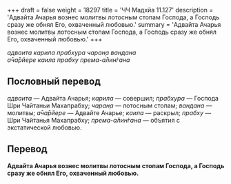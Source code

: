 +++
draft = false
weight = 18297
title = 'ЧЧ Мадхйа 11.127'
description = 'Адвайта Ачарья вознес молитвы лотосным стопам Господа, а Господь сразу же обнял Его, охваченный любовью.'
summary = 'Адвайта Ачарья вознес молитвы лотосным стопам Господа, а Господь сразу же обнял Его, охваченный любовью.'
+++

_адваита карила прабхура чаран̣а вандана  
а̄ча̄рйере каила прабху према-а̄лин̇гана_

## Пословный перевод

_адваита_ — Адвайта Ачарья; _карила_ — совершил; _прабхура_ — Господа Шри Чайтаньи Махапрабху; _чаран̣а_ — лотосным стопам; _вандана_ — молитвы; _а̄ча̄рйере_ — Адвайте Ачарье; _каила_ — раскрыл; _прабху_ — Шри Чайтанья Махапрабху; _према_\-_а̄лин̇гана_ — объятия с экстатической любовью.

## Перевод

**Адвайта Ачарья вознес молитвы лотосным стопам Господа, а Господь сразу же обнял Его, охваченный любовью.**
